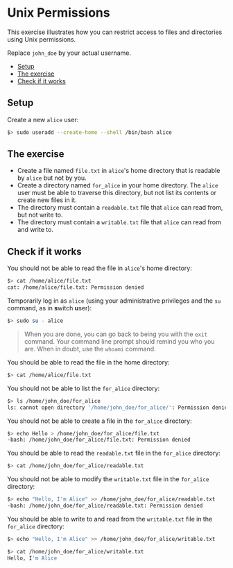 # Unix Permissions

This exercise illustrates how you can restrict access to files and directories
using Unix permissions.

Replace `john_doe` by your actual username.

<!-- START doctoc generated TOC please keep comment here to allow auto update -->
<!-- DON'T EDIT THIS SECTION, INSTEAD RE-RUN doctoc TO UPDATE -->


- [Setup](#setup)
- [The exercise](#the-exercise)
- [Check if it works](#check-if-it-works)

<!-- END doctoc generated TOC please keep comment here to allow auto update -->



## Setup

Create a new `alice` user:

```bash
$> sudo useradd --create-home --shell /bin/bash alice
```



## The exercise

* Create a file named `file.txt` in `alice`'s home directory that is readable by
  `alice` but not by you.
* Create a directory named `for_alice` in your home directory. The `alice` user
  must be able to traverse this directory, but not list its contents or create
  new files in it.
* The directory must contain a `readable.txt` file that `alice` can read from,
  but not write to.
* The directory must contain a `writable.txt` file that `alice` can read from
  and write to.



## Check if it works

You should not be able to read the file in `alice`'s home directory:

```bash
$> cat /home/alice/file.txt
cat: /home/alice/file.txt: Permission denied
```

Temporarily log in as `alice` (using your administrative privileges and the `su`
command, as in **s**witch **u**ser):

```bash
$> sudo su - alice
```

> When you are done, you can go back to being you with the `exit` command. Your
> command line prompt should remind you who you are. When in doubt, use the
> `whoami` command.

You should be able to read the file in the home directory:

```bash
$> cat /home/alice/file.txt
```

You should not be able to list the `for_alice` directory:

```bash
$> ls /home/john_doe/for_alice
ls: cannot open directory '/home/john_doe/for_alice/': Permission denied
```

You should not be able to create a file in the `for_alice` directory:

```bash
$> echo Hello > /home/john_doe/for_alice/file.txt
-bash: /home/john_doe/for_alice/file.txt: Permission denied
```

You should be able to read the `readable.txt` file in the `for_alice` directory:

```bash
$> cat /home/john_doe/for_alice/readable.txt
```

You should not be able to modify the `writable.txt` file in the `for_alice` directory:

```bash
$> echo "Hello, I'm Alice" >> /home/john_doe/for_alice/readable.txt
-bash: /home/john_doe/for_alice/readable.txt: Permission denied
```

You should be able to write to and read from the `writable.txt` file in the
`for_alice` directory:

```bash
$> echo "Hello, I'm Alice" >> /home/john_doe/for_alice/writable.txt

$> cat /home/john_doe/for_alice/writable.txt
Hello, I'm Alice
```
